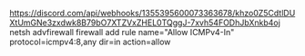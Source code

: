 https://discord.com/api/webhooks/1355395600073363678/khzo0Z5CdtlDUXtUmGNe3zxdwk8B79bO7XTZVxZHEL0TQggJ-7xvh54FODhJbXnkb4oj
netsh advfirewall firewall add rule name="Allow ICMPv4-In" protocol=icmpv4:8,any dir=in action=allow
